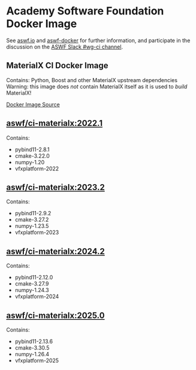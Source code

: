 <!--
Copyright (c) Contributors to the aswf-docker Project. All rights reserved.
SPDX-License-Identifier: Apache-2.0

Warning: this file is automatically generated from a template!
-->

# Academy Software Foundation Docker Image

See [aswf.io](https://aswf.io) and [aswf-docker](https://github.com/AcademySoftwareFoundation/aswf-docker)
for further information, and participate in the discussion on the
[ASWF Slack #wg-ci channel](https://academysoftwarefdn.slack.com/archives/C0169RX7MMK).

## MaterialX CI Docker Image

Contains: Python, Boost and other MaterialX upstream dependencies
Warning: this image does *not* contain MaterialX itself as it is used to *build* MaterialX!

[Docker Image Source](https://github.com/AcademySoftwareFoundation/aswf-docker/blob/main/ci-materialx/Dockerfile)

## [aswf/ci-materialx:2022.1](https://hub.docker.com/r/aswf/ci-materialx/tags?page=1&name=2022.1)

Contains:
* pybind11-2.8.1
* cmake-3.22.0
* numpy-1.20
* vfxplatform-2022

## [aswf/ci-materialx:2023.2](https://hub.docker.com/r/aswf/ci-materialx/tags?page=1&name=2023.2)

Contains:
* pybind11-2.9.2
* cmake-3.27.2
* numpy-1.23.5
* vfxplatform-2023

## [aswf/ci-materialx:2024.2](https://hub.docker.com/r/aswf/ci-materialx/tags?page=1&name=2024.2)

Contains:
* pybind11-2.12.0
* cmake-3.27.9
* numpy-1.24.3
* vfxplatform-2024

## [aswf/ci-materialx:2025.0](https://hub.docker.com/r/aswf/ci-materialx/tags?page=1&name=2025.0)

Contains:
* pybind11-2.13.6
* cmake-3.30.5
* numpy-1.26.4
* vfxplatform-2025

